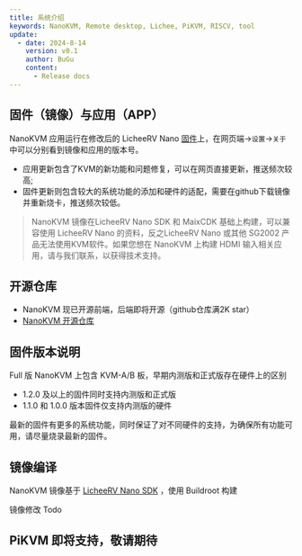 ```yaml
---
title: 系统介绍
keywords: NanoKVM, Remote desktop, Lichee, PiKVM, RISCV, tool
update:
  - date: 2024-8-14
    version: v0.1
    author: BuGu
    content:
      - Release docs
---
```


## 固件（镜像）与应用（APP）

NanoKVM 应用运行在修改后的 LicheeRV Nano [固件](https://github.com/sipeed/NanoKVM/releases)上，在网页端->`设置`->`关于`中可以分别看到镜像和应用的版本号。

+ 应用更新包含了KVM的新功能和问题修复，可以在网页直接更新，推送频次较高;
+ 固件更新则包含较大的系统功能的添加和硬件的适配，需要在github下载镜像并重新烧卡，推送频次较低。

> NanoKVM 镜像在LicheeRV Nano SDK 和 MaixCDK 基础上构建，可以兼容使用 LicheeRV Nano 的资料，反之LicheeRV Nano 或其他 SG2002 产品无法使用KVM软件。如果您想在 NanoKVM 上构建 HDMI 输入相关应用，请与我们联系，以获得技术支持。

## 开源仓库

+ NanoKVM 现已开源前端，后端即将开源（github仓库满2K star）
+ [NanoKVM 开源仓库](https://github.com/sipeed/NanoKVM)

## 固件版本说明

Full 版 NanoKVM 上包含 KVM-A/B 板，早期内测版和正式版存在硬件上的区别

+ 1.2.0 及以上的固件同时支持内测版和正式版
+ 1.1.0 和 1.0.0 版本固件仅支持内测版的硬件

最新的固件有更多的系统功能，同时保证了对不同硬件的支持，为确保所有功能可用，请尽量烧录最新的固件。

## 镜像编译

NanoKVM 镜像基于 [LicheeRV Nano SDK](https://github.com/sipeed/LicheeRV-Nano-Build) ，使用 Buildroot 构建

镜像修改 Todo

## PiKVM 即将支持，敬请期待